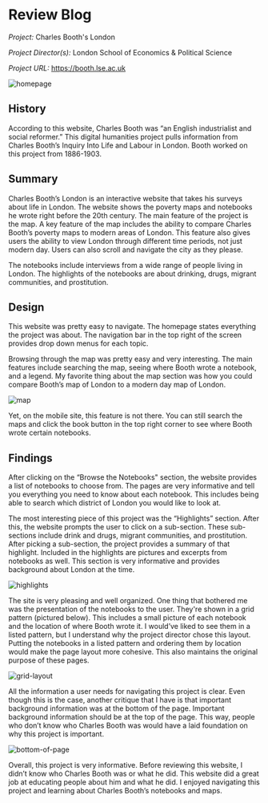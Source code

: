 # Review Blog

_Project:_ Charles Booth's London

_Project Director(s):_ London School of Economics & Political Science

_Project URL:_ https://booth.lse.ac.uk

![homepage](https://maddiehool.github.io/Maddie-Hool-/images/homepage.png)

## History
    
According to this website, Charles Booth was “an English industrialist and social reformer.” This digital humanities project pulls information from Charles Booth’s Inquiry Into Life and Labour in London. Booth worked on this project from 1886-1903. 

## Summary

Charles Booth’s London is an interactive website that takes his surveys about life in London. The website shows the poverty maps and notebooks he wrote right before the 20th century. The main feature of the project is the map. A key feature of the map includes the ability to compare Charles Booth’s poverty maps to modern areas of London. This feature also gives users the ability to view London through different time periods, not just modern day. Users can also scroll and navigate the city as they please.

The notebooks include interviews from a wide range of people living in London. The highlights of the notebooks are about drinking, drugs, migrant communities, and prostitution.

## Design

This website was pretty easy to navigate. The homepage states everything the project was about. The navigation bar in the top right of the screen provides drop down menus for each topic.

Browsing through the map was pretty easy and very interesting. The main features include searching the map, seeing where Booth wrote a notebook, and a legend. My favorite thing about the map section was how you could compare Booth’s map of London to a modern day map of London. 

![map](https://maddiehool.github.io/Maddie-Hool-/images/map.png)

Yet, on the mobile site, this feature is not there. You can still search the maps and click the book button in the top right corner to see where Booth wrote certain notebooks. 

## Findings

After clicking on the “Browse the Notebooks" section, the website provides a list of notebooks to choose from. The pages are very informative and tell you everything you need to know about each notebook. This includes being able to search which district of London you would like to look at. 

The most interesting piece of this project was the “Highlights” section. After this, the website prompts the user to click on a sub-section. These sub-sections include drink and drugs, migrant communities, and prostitution. After picking a sub-section, the project provides a summary of that highlight. Included in the highlights are pictures and excerpts from notebooks as well. This section is very informative and provides background about London at the time.

![highlights](https://maddiehool.github.io/Maddie-Hool-/images/highlights.png)

The site is very pleasing and well organized. One thing that bothered me was the presentation of the notebooks to the user. They're shown in a grid pattern (pictured below). This includes a small picture of each notebook and the location of where Booth wrote it. I would’ve liked to see them in a listed pattern, but I understand why the project director chose this layout. Putting the notebooks in a listed pattern and ordering them by location would make the page layout more cohesive. This also maintains the original purpose of these pages. 

![grid-layout](https://maddiehool.github.io/Maddie-Hool-/images/grid-layout.png)

All the information a user needs for navigating this project is clear. Even though this is the case, another critique that I have is that important background information was at the bottom of the page. Important background information should be at the top of the page. This way, people who don’t know who Charles Booth was would have a laid foundation on why this project is important. 

![bottom-of-page](https://maddiehool.github.io/Maddie-Hool-/images/bottom-of-page.png)

Overall, this project is very informative. Before reviewing this website, I didn’t know who Charles Booth was or what he did. This website did a great job at educating people about him and what he did. I enjoyed navigating this project and learning about Charles Booth’s notebooks and maps. 
